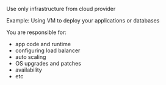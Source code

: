 
Use only infrastructure from cloud provider 

Example: Using VM to deploy your applications or databases

You are responsible for:
* app code and runtime
* configuring load balancer
* auto scaling 
* OS upgrades and patches 
* availability 
* etc
